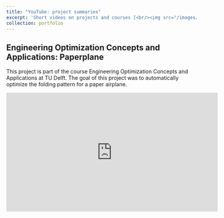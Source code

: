 ```yaml
---
title: "YouTube: project summaries"
excerpt: 'Short videos on projects and courses [<br/><img src="/images/you_proj.png" alt="drawing" width="500"/>](https://fudavd.github.io/portfolio/you_proj/)'
collection: portfolio
---
```


Engineering Optimization Concepts and Applications: Paperplane
-
This project is part of the course Engineering Optimization Concepts and Applications at TU Delft.
The goal of this project was to automatically optimize the folding pattern for a paper airplane.

<iframe width="560" height="315" src="https://www.youtube.com/embed/8Hy7yl3XPO0" frameborder="0" allow="autoplay; encrypted-media" allowfullscreen></iframe>


